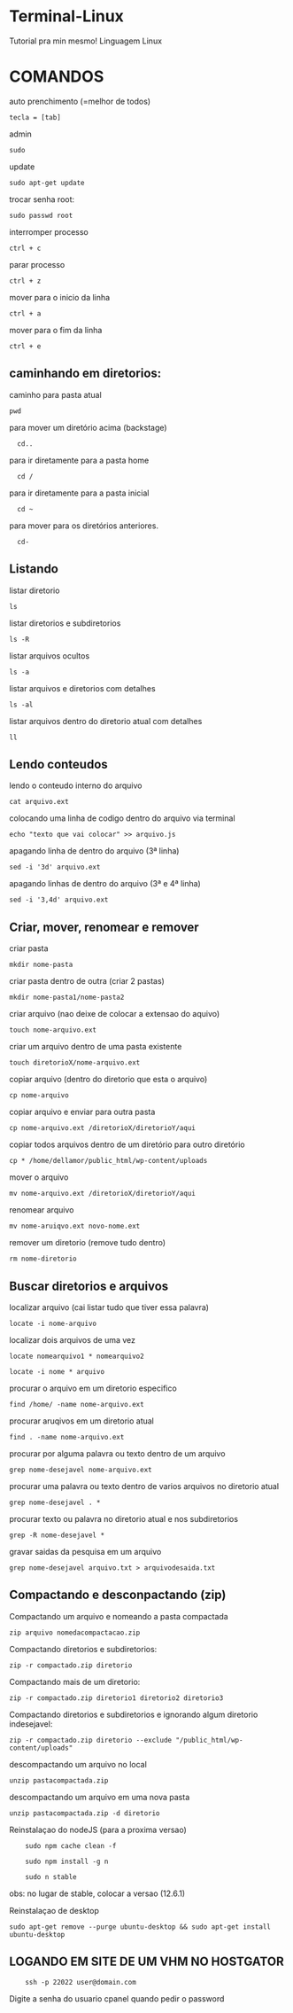 # Terminal-Linux
Tutorial pra min mesmo! Linguagem Linux




<h1>COMANDOS</h1> 

auto prenchimento (=melhor de todos)

    tecla = [tab]



admin

    sudo



update

    sudo apt-get update
    


trocar senha root:
    
    sudo passwd root
    


interromper processo

    ctrl + c
    

parar processo

    ctrl + z


mover para o inicio da linha

    ctrl + a
    
    
mover para o fim da linha

    ctrl + e
    
    


<h2>caminhando em diretorios:</h2>



caminho para pasta atual

    pwd


para mover um diretório acima (backstage)
        
      cd.. 

para ir diretamente para a pasta home

      cd /
        
 para ir diretamente para a pasta inicial
  
      cd ~
 
 para mover para os diretórios anteriores.
 
      cd-





<h2>Listando</h2>



listar diretorio

    ls
    
listar diretorios e subdiretorios

    ls -R
    
listar arquivos ocultos

    ls -a
  
listar arquivos e diretorios com detalhes

    ls -al


listar arquivos dentro do diretorio atual com detalhes


    ll
    

<h2>Lendo conteudos</h2>

lendo o conteudo interno do arquivo

    cat arquivo.ext
    

colocando uma linha de codigo dentro do arquivo via terminal


    echo "texto que vai colocar" >> arquivo.js
    
    
apagando linha de dentro do arquivo (3ª linha)

    sed -i '3d' arquivo.ext 
    
    
apagando linhas de dentro do arquivo (3ª e 4ª linha)

    sed -i '3,4d' arquivo.ext
    



<h2>Criar, mover, renomear e remover</h2>


criar pasta

    mkdir nome-pasta
    
criar pasta dentro de outra (criar 2 pastas)

    mkdir nome-pasta1/nome-pasta2
    
criar arquivo (nao deixe de colocar a extensao do aquivo)

    touch nome-arquivo.ext
    
criar um arquivo dentro de uma pasta existente

    touch diretorioX/nome-arquivo.ext 


copiar arquivo (dentro do diretorio que esta o arquivo)

    cp nome-arquivo
 
 
copiar arquivo e enviar para outra pasta

    cp nome-arquivo.ext /diretorioX/diretorioY/aqui


copiar todos arquivos dentro de um diretório para outro diretório
    
    cp * /home/dellamor/public_html/wp-content/uploads


mover o arquivo

    mv nome-arquivo.ext /diretorioX/diretorioY/aqui
    
    
renomear arquivo

    mv nome-aruiqvo.ext novo-nome.ext
    
    
remover um diretorio (remove tudo dentro)

    rm nome-diretorio




<h2>Buscar diretorios e arquivos</h2>


localizar arquivo (cai listar tudo que tiver essa palavra)

    locate -i nome-arquivo

localizar dois arquivos de uma vez

    locate nomearquivo1 * nomearquivo2
    
    locate -i nome * arquivo
    

procurar o arquivo em um diretorio especifico

    find /home/ -name nome-arquivo.ext

    
procurar aruqivos em um diretorio atual

    find . -name nome-arquivo.ext
    

procurar por alguma palavra ou texto dentro de um arquivo

    grep nome-desejavel nome-arquivo.ext

procurar uma palavra ou texto dentro de varios arquivos no diretorio atual

    grep nome-desejavel . *
    
procurar texto ou palavra no diretorio atual e nos subdiretorios 

    grep -R nome-desejavel *

gravar saidas da pesquisa em um arquivo

    grep nome-desejavel arquivo.txt > arquivodesaida.txt



<h2>Compactando e desconpactando (zip)</h2>


Compactando um arquivo e nomeando a pasta compactada
    
    zip arquivo nomedacompactacao.zip
    


Compactando diretorios e subdiretorios:

    zip -r compactado.zip diretorio


Compactando mais de um diretorio:

    zip -r compactado.zip diretorio1 diretorio2 diretorio3


Compactando diretorios e subdiretorios e ignorando algum diretorio indesejavel:

    zip -r compactado.zip diretorio --exclude "/public_html/wp-content/uploads"
  
  
  
descompactando um arquivo no local

    unzip pastacompactada.zip
    
    
descompactando um arquivo em uma nova pasta

    unzip pastacompactada.zip -d diretorio
    

Reinstalaçao do nodeJS (para a proxima versao)

        sudo npm cache clean -f

        sudo npm install -g n

        sudo n stable 
        
  
  obs: no lugar de stable, colocar a versao (12.6.1)




Reinstalaçao de desktop
    
    sudo apt-get remove --purge ubuntu-desktop && sudo apt-get install ubuntu-desktop
    
    
    
    
    
    
    
    
    
    
 <h2>LOGANDO EM SITE DE UM VHM NO HOSTGATOR</h2>


        ssh -p 22022 user@domain.com
   
   
   Digite a senha do usuario cpanel quando pedir o password

  
  
    
    
    
